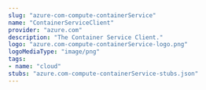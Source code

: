 ```yaml
---
slug: "azure-com-compute-containerService"
name: "ContainerServiceClient"
provider: "azure.com"
description: "The Container Service Client."
logo: "azure.com-compute-containerService-logo.png"
logoMediaType: "image/png"
tags:
- name: "cloud"
stubs: "azure.com-compute-containerService-stubs.json"
---
```

